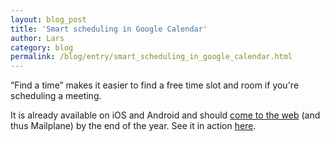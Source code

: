 ```yaml
---
layout: blog_post
title: 'Smart scheduling in Google Calendar'
author: Lars
category: blog
permalink: /blog/entry/smart_scheduling_in_google_calendar.html
---
```


“Find a time” makes it easier to find a free time slot and room if you're scheduling a meeting.

It is already available on iOS and Android and should [come to the web](https://gmail.googleblog.com/2016/09/save-time-with-smart-scheduling-in-Google-Calendar.html) (and thus Mailplane) by the end of the year. See it in action [here](https://blog.google/products/calendar/google-calendar-for-android-find-time).
